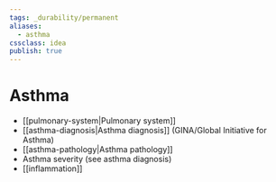 ```yaml
---
tags: _durability/permanent
aliases:
  - asthma
cssclass: idea
publish: true
---
```

# Asthma
  - [[pulmonary-system|Pulmonary system]]
  - [[asthma-diagnosis|Asthma diagnosis]] (GINA/Global Initiative for Asthma)
  - [[asthma-pathology|Asthma pathology]]
  - Asthma severity (see asthma diagnosis)
  - [[inflammation]]
